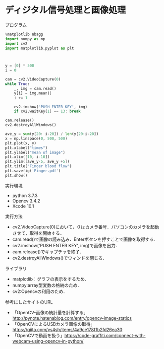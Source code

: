 # ディジタル信号処理と画像処理
  
プログラム  
```python
%matplotlib nbagg
import numpy as np
import cv2
import matplotlib.pyplot as plt



y = [0] * 500
i = 0

cam = cv2.VideoCapture(0)
while True:
    _, img = cam.read()
    y[i] = img.mean()
    i += 1

    cv2.imshow('PUSH ENTER KEY', img)
    if cv2.waitKey(1) == 13: break

cam.release()
cv2.destroyAllWindows()

ave_y = sum(y[20: i-20]) / len(y[20:i-20])
x = np.linspace(0, 500, 500)
plt.plot(x, y)
plt.xlabel("times")
plt.ylabel("mean of image")
plt.xlim([10, i-10])
plt.ylim([ave_y-5, ave_y +5])
plt.title("Finger blood flow")
plt.savefig('Finger.pdf')
plt.show()
```  

実行環境
  - python 3.7.3
  - Opencv 3.4.2
  - Xcode 10.1
  
実行方法
  - cv2.VideoCapture(0)において，０はカメラ番号．パソコンのカメラを起動させて，取得を開始する．
  - cam.read()で画像の読み込み．Enterボタンを押すことで画像を取得する．
  - cv2.imshow('PUSH ENTER KEY', img)で画像を出力．
  - cam.release()でキャプチャを終了．
  - cv2.destroyAllWindows()でウィンドを閉じる．
  
ライブラリ
  - matplotlib：グラフの表示をするため．
  - numpy:array型変数の格納のため．
  - cv2:Opencvの利用のため．
  
参考にしたサイトのURL
  - 「OpenCV-画像の統計量を計算する」http://pynote.hatenablog.com/entry/opencv-image-statics
  - 「OpenCVによるUSBカメラ画像の取得」https://qiita.com/vs4sh/items/4a9ce178f1b2fd26ea30
  - 「OpenCVで動画を扱う」https://code-graffiti.com/connect-with-webcam-using-opencv-in-python/
